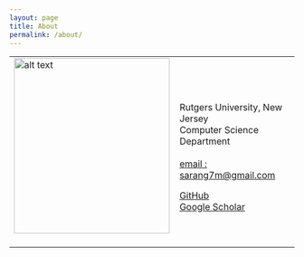 ```yaml
---
layout: page
title: About
permalink: /about/
---
```


<table class="imgtable"><tr><td>
<img src="https://i.imgur.com/2guZweZ.jpg" alt="alt text" width="275px" height="310px" />&nbsp;</td>
<td align="left"><p> 
<br />
Rutgers University, New Jersey 
<br />
Computer Science Department
<br />
<br />
<a href="">email : sarang7m@gmail.com</a> <br />
  
<a href="https://github.com/barlowtwin">GitHub</a> <br />
<a href="https://scholar.google.com/citations?user=vvJ-sZQAAAAJ&hl=en">Google Scholar </a> <br />
  
</td></tr></table>
